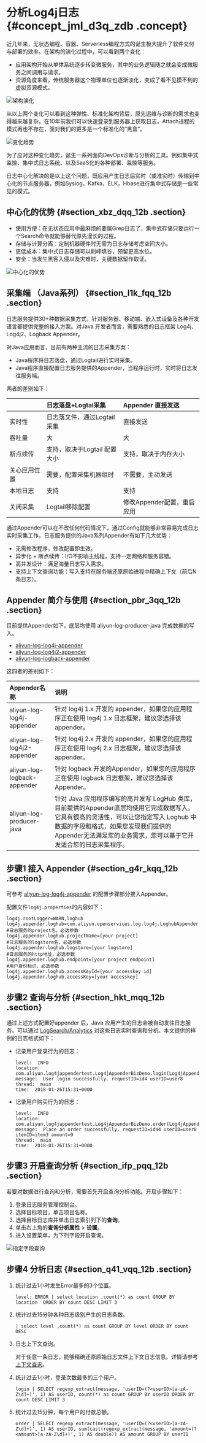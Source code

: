 # 分析Log4j日志 {#concept_jml_d3q_zdb .concept}

近几年来，无状态编程、容器、Serverless编程方式的诞生极大提升了软件交付与部署的效率。在架构的演化过程中，可以看到两个变化：

-   应用架构开始从单体系统逐步转变微服务，其中的业务逻辑随之就会变成微服务之间调用与请求。
-   资源角度来看，传统服务器这个物理单位也逐渐淡化，变成了看不见摸不到的虚拟资源模式。

![](images/5904_zh-CN.png "架构演化")

从以上两个变化可以看到这种弹性、标准化架构背后，原先运维与诊断的需求也变得越来越复杂。在10年前我们可以快速登录到服务器上获取日志，Attach进程的模式再也不存在，面对我们的更多是一个标准化的“黑盒”。

![](images/5905_zh-CN.png "变化趋势")

为了应对这种变化趋势，诞生一系列面向DevOps诊断与分析的工具。例如集中式监控、集中式日志系统、以及SaaS化的各种部署、监控等服务。

日志中心化解决的是以上这个问题，既应用产生日志后实时（或准实时）传输到中心化的节点服务器，例如Syslog，Kafka，ELK，Hbase进行集中式存储是一些常见的模式。

## 中心化的优势 {#section_xbz_dqq_12b .section}

-   使用方便：在无状态应用中最麻烦的要属Grep日志了，集中式存储只要运行一个Search命令就能够替代原先漫长的过程。
-   存储与计算分离：定制机器硬件时无需为日志存储考虑空间大小。
-   更低成本：集中式日志存储可以削峰填谷，预留更高水位。
-   安全：当发生黑客入侵以及灾难时，关键数据留作取证。

![](images/5907_zh-CN.png "中心化的优势")

## 采集端 （Java系列） {#section_l1k_fqq_12b .section}

日志服务提供30+种数据采集方式，针对服务器、移动端、嵌入式设备及各种开发语言都提供完整的接入方案。对Java 开发者而言，需要熟悉的日志框架 Log4j、Log4j2、Logback Appender。

对Java应用而言，目前有两种主流的日志采集方案：

-   Java程序将日志落盘，通过Logtail进行实时采集。
-   Java程序直接配置日志服务提供的Appender，当程序运行时，实时将日志发往服务端。

两者的差别如下：

| |日志落盘+Logtai采集|Appender 直接发送|
|:-|:------------|:------------|
|实时性|日志落文件，通过Logtail采集|直接发送|
|吞吐量|大|大|
|断点续传|支持，取决于Logtail 配置大小|支持，取决于内存大小|
|关心应用位置|需要，配置采集机器组时|不需要，主动发送|
|本地日志|支持|支持|
|关闭采集|Logtail移除配置|修改Appender配置，重启应用|

通过Appender可以在不改任何代码情况下，通过Config就能够非常容易完成日志实时采集工作，日志服务提供的Java系列Appender有如下几大优势：

-   无需修改程序，修改配置即生效。
-   异步化 + 断点续传：I/O不影响主线程，支持一定网络和服务容错。
-   高并发设计：满足海量日志写入需求。
-   支持上下文查询功能：写入支持在服务端还原原始进程中精确上下文（前后N条日志）。

## Appender 简介与使用 {#section_pbr_3qq_12b .section}

目前提供Appender如下，底层均使用 aliyun-log-producer-java 完成数据的写入。

-   [aliyun-log-log4j-appender](https://github.com/aliyun/aliyun-log-log4j-appender?spm=a2c4e.11153959.blogcont409045.20.510e49bdIKC4NA)
-   [aliyun-log-log4j2-appender](https://github.com/aliyun/aliyun-log-log4j2-appender?spm=a2c4e.11153959.blogcont409045.21.510e49bdIKC4NA)
-   [aliyun-log-logback-appender](https://github.com/aliyun/aliyun-log-logback-appender?spm=a2c4e.11153959.blogcont409045.22.510e49bdIKC4NA)

这四者的差别如下：

|Appender名称|说明|
|:---------|:-|
|aliyun-log-log4j-appender|针对 log4j 1.x 开发的 appender，如果您的应用程序正在使用 log4j 1.x 日志框架，建议您选择该 appender。|
|aliyun-log-log4j2-appender|针对 log4j 2.x 开发的 appender，如果您的应用程序正在使用 log4j 2.x 日志框架，建议您选择该 appender。|
|aliyun-log-logback-appender|针对 logback 开发的Appender，如果您的应用程序正在使用 logback 日志框架，建议您选择该Appender。|
|aliyun-log-producer-java|针对 Java 应用程序编写的高并发写 LogHub 类库，目前提供的Appender底层均使用它完成数据写入。它具有很高的灵活性，可以让您指定写入 Loghub 中数据的字段和格式，如果您发现我们提供的Appender无法满足您的业务需求，您可以基于它开发适合您的日志采集程序。|

## 步骤1 接入 Appender {#section_g4r_kqq_12b .section}

可参考 [aliyun-log-log4j-appender](https://github.com/aliyun/aliyun-log-log4j-appender?spm=a2c4e.11153959.blogcont409045.23.510e49bdIKC4NA) 的配置步骤部分接入Appender。

配置文件`log4j.properties`的内容如下：

```
log4j.rootLogger=WARN,loghub
log4j.appender.loghub=com.aliyun.openservices.log.log4j.LoghubAppender
#日志服务的project名，必选参数
log4j.appender.loghub.projectName=[your project]
#日志服务的logstore名，必选参数
log4j.appender.loghub.logstore=[your logstore]
#日志服务的http地址，必选参数
log4j.appender.loghub.endpoint=[your project endpoint]
#用户身份标识，必选参数
log4j.appender.loghub.accessKeyId=[your accesskey id]
log4j.appender.loghub.accessKey=[your accesskey]
```

## 步骤2 查询与分析 {#section_hkt_mqq_12b .section}

通过上述方式配置好appender 后，Java 应用产生的日志会被自动发往日志服务。可以通过 [LogSearch/Analytics](../../../../intl.zh-CN/用户指南/查询与分析/简介.md) 对这些日志实时查询和分析。本文提供的样例的日志格式如下：

-   记录用户登录行为的日志：

    ```
    level:  INFO  
    location:  com.aliyun.log4jappendertest.Log4jAppenderBizDemo.login(Log4jAppenderBizDemo.java:38)
    message:  User login successfully. requestID=id4 userID=user8  
    thread:  main  
    time:  2018-01-26T15:31+0000
    ```

-   记录用户购买行为的日志：

    ```
    level:  INFO  
    location:  com.aliyun.log4jappendertest.Log4jAppenderBizDemo.order(Log4jAppenderBizDemo.java:46)
    message:  Place an order successfully. requestID=id44 userID=user8 itemID=item3 amount=9  
    thread:  main  
    time:  2018-01-26T15:31+0000
    ```


## 步骤3 开启查询分析 {#section_ifp_pqq_12b .section}

若要对数据进行查询和分析，需要首先开启查询分析功能。开启步骤如下：

1.  登录日志服务管理控制台。
2.  选择目标项目，单击项目名称。
3.  选择目标日志库并单击日志索引列下的**查询**。
4.  单击右上角的**查询分析属性** \> **设置**。
5.  进入设置菜单，为下列字段开启查询。

![](images/5909_zh-CN.png "指定字段查询")

## 步骤4 分析日志 {#section_q41_vqq_12b .section}

1.  统计过去1小时发生Error最多的3个位置。

    ```
    level: ERROR | select location ,count(*) as count GROUP BY  location  ORDER BY count DESC LIMIT 3
    ```

2.  统计过去15分钟各种日志级别产生的日志条数。

    ```
    | select level ,count(*) as count GROUP BY level ORDER BY count DESC
    ```

3.  日志上下文查询。

    对于任意一条日志，能够精确还原原始日志文件上下文日志信息。详情请参考[上下文查询](../../../../intl.zh-CN/用户指南/查询与分析/查询语法与功能/上下文查询.md)。

4.  统计过去1小时，登录次数最多的三个用户。

    ```
    login | SELECT regexp_extract(message, 'userID=(?<userID>[a-zA-Z\d]+)', 1) AS userID, count(*) as count GROUP BY userID ORDER BY count DESC LIMIT 3
    ```

5.  统计过去15分钟，每个用户的付款总额。

    ```
    order | SELECT regexp_extract(message, 'userID=(?<userID>[a-zA-Z\d]+)', 1) AS userID, sum(cast(regexp_extract(message, 'amount=(?<amount>[a-zA-Z\d]+)', 1) AS double)) AS amount GROUP BY userID
    ```


